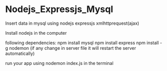 # Nodejs_Expressjs_Mysql
Insert data in mysql using nodejs expressjs xmlhttprequest(ajax)

Install nodejs in the computer

following dependencies:
npm install mysql
npm install express
npm install -g nodemon (if any change in server file it will restart the server automatically)

run your app using nodemon index.js in the terminal
